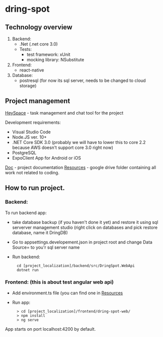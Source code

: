 # dring-spot 


## Technology overview

1. Backend:
    - .Net (.net core 3.0)
    - Tests:
        - test framework: xUnit
        - mocking library: NSubstitute
2. Frontend:
    - react-native
3. Database:
    - postresql (for now its sql server, needs to be changed to cloud storage)
## Project management
  [HeySpace](https://app.hey.space/projects/4790edab-f577-4052-a1dc-aa8e9a16054f) - task management and chat tool for the project
  
  
  Development requirements:
  -  Visual Studio Code
  -  Node.JS ver. 10+
  -  .NET Core SDK 3.0 (probably we will have to lower this to core 2.2 because AWS doesn't support core 3.0 right now)
  -  PostgreSQL
  -  ExpoClient App for Android or iOS
  
 [Doc](https://docs.google.com/document/d/1FcQTzrqknLfCmG1Na9QcXNGaWxyvVXQ0WuGzo3cTTK4/edit#heading=h.n63kq6ti6ndx) - project documentation
 [Resources](https://drive.google.com/drive/folders/1IKBgiNeSPRKz5NNEoPB7NbW4dAHJfwZV?usp=sharing) - google drive folder containing all work not related to coding.
 
## How to run project.

### Backend:

To run backend app:
- take database backup (if you haven't done it yet) and restore it using sql serverver management studio (right click on databases and pick restore database, name it DringDB)
- Go to appsettings.developement.json in project root and change Data Source= to you'r sql server name
- Run backend:

        cd [project_localization]/backend/src/DringSpot.WebApi
        dotnet run
 
### Frontend: (this is about test angular web api)
 
- Add environment.ts file (you can find one in [Resources](https://drive.google.com/drive/folders/1IKBgiNeSPRKz5NNEoPB7NbW4dAHJfwZV?usp=sharing)
- Run app:

        > cd [project_localization]/frontend/dring-spot-web/
        > npm install
        > ng serve
 
App starts on port localhost:4200 by default.
